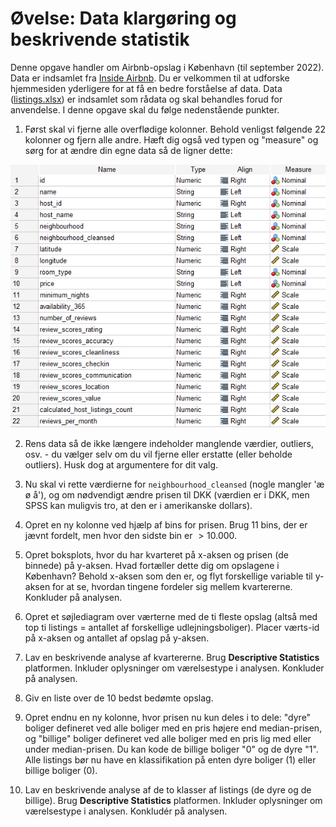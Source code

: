 # Øvelse: Data klargøring og beskrivende statistik

Denne opgave handler om Airbnb-opslag i København (til september 2022). Data er indsamlet fra [Inside Airbnb](http://insideairbnb.com/copenhagen). Du er velkommen til at udforske hjemmesiden yderligere for at få en bedre forståelse af data. Data ([listings.xlsx](listings.xlsx)) er indsamlet som rådata og skal behandles forud for anvendelse. I denne opgave skal du følge nedenstående punkter.

1. Først skal vi fjerne alle overflødige kolonner. Behold venligst følgende 22 kolonner og fjern alle andre. Hæft dig også ved typen og "measure" og sørg for at ændre din egne data så de ligner dette:

![data](data.png)

2. Rens data så de ikke længere indeholder manglende værdier, outliers, osv. - du vælger selv om du vil fjerne eller erstatte (eller beholde outliers). Husk dog at argumentere for dit valg.

3. Nu skal vi rette værdierne for `neighbourhood_cleansed` (nogle mangler 'æ ø å'), og om nødvendigt ændre prisen til DKK (værdien er i DKK, men SPSS kan muligvis tro, at den er i amerikanske dollars).

4. Opret en ny kolonne ved hjælp af bins for prisen. Brug 11 bins, der er jævnt fordelt, men hvor den sidste bin er $> 10.000$.

5. Opret boksplots, hvor du har kvarteret på x-aksen og prisen (de binnede) på y-aksen. Hvad fortæller dette dig om opslagene i København? Behold x-aksen som den er, og flyt forskellige variable til y-aksen for at se, hvordan tingene fordeler sig mellem kvartererne. Konkluder på analysen.

6. Opret et søjlediagram over værterne med de ti fleste opslag (altså med top ti listings = antallet af forskellige udlejningsboliger). Placer værts-id på x-aksen og antallet af opslag på y-aksen.

7. Lav en beskrivende analyse af kvartererne. Brug **Descriptive Statistics** platformen. Inkluder oplysninger om værelsestype i analysen. Konkluder på analysen.

8. Giv en liste over de 10 bedst bedømte opslag.

9. Opret endnu en ny kolonne, hvor prisen nu kun deles i to dele: "dyre" boliger defineret ved alle boliger med en pris højere end median-prisen, og "billige" boliger defineret ved alle boliger med en pris lig med eller under median-prisen. Du kan kode de billige boliger "0" og de dyre "1". Alle listings bør nu have en klassifikation på enten dyre boliger (1) eller billige boliger (0).

10. Lav en beskrivende analyse af de to klasser af listings (de dyre og de billige). Brug **Descriptive Statistics** platformen. Inkluder oplysninger om værelsestype i analysen. Konkludér på analysen.
